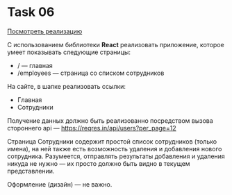 # Task 06

[Посмотреть реализацию](https://andrew9488.github.io/resliv-test-tasks)

С использованием библиотеки **React** реализовать приложение, которое умеет показывать следующие страницы: 
- / — главная 
- /employees — страница со списком сотрудников 
    
На сайте, в шапке реализовать ссылки: 

- Главная 
- Сотрудники 

Получение данных должно быть реализованно посредством вызова стороннего api — <https://reqres.in/api/users?per_page=12> 

Страница Сотрудники содержит простой список сотрудников (только имена), на ней также есть возможность удаления и добавления нового сотрудника. Разумеется, отправлять результаты добавления и удаления никуда не нужно — их просто должно быть видно в текущем представлении. 

Оформление (дизайн) — не важно.
